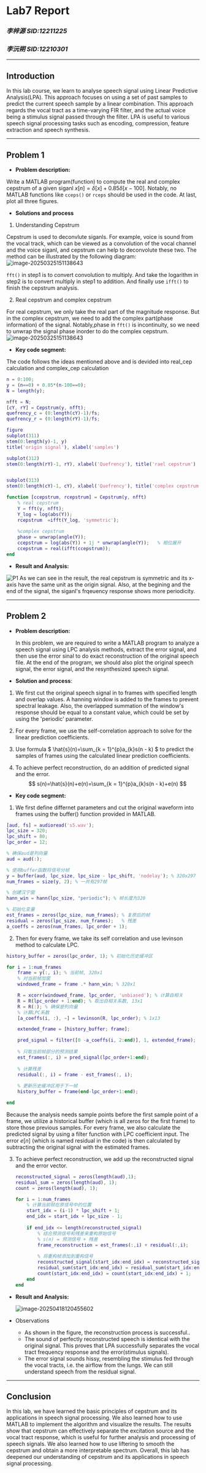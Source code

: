 # **Lab7 Report**
### *李梓源     SID:12211225*
### *李沅朔     SID:12210301*

---
## Introduction
In this lab course, we learn to analyse speech signal using Linear Predictive Analysis(LPA). This approach focuses on using a set of past samples to predict the current speech sample by a linear combination. This approach regards the vocal tract as a time-varying FIR filter, and the actual voice being a stimulus signal passed through the filter. LPA is useful to various speech signal processing tasks such as encoding, compression, feature extraction and speech synthesis. 

---

## Problem 1
- **Problem description:**

Write a MATLAB program(function) to compute the real and complex cepstrum of a given siganl $x[n] = \delta[x] + 0.85\delta[x-100]$. Notably, no MATLAB functions like `cceps()` or `rceps` should be used in the code. At last, plot all three figures.

- **Solutions and process**

1. Understanding Cepstrum

Cepstrum is used to deconvlute siganls. For example, voice is sound from the vocal track, which can be viewed as a convolution of the vocal channel and the voice siganl, and cepstrum can help to deconvolute these two. The method can be illustrated by the following diagram:
![image-20250325151138643](./assets/cep_principle.png)

`fft()` in step1 is to convert convolution to multiply. And take the logarithm in step2 is to convert multiply in step1 to addition. And finally use `ifft()` to finish the cepstrum analysis.

2. Real cepstrum and complex cepstrum

For real cepstrum, we only take the real part of the magnitude response. But in the complex cepstrum, we need to add the complex part(phase information) of the signal. Notably,phase in `fft()` is incontinuity, so we need to unwrap the signal phase inorder to do the complex cepstrum.
![image-20250325151138643](./assets/unwrap.png)

   

- **Key code segment:**

The code follows the ideas mentioned above and is devided into real_cep calculation and complex_cep calculation
```matlab
n = 0:100;
y = (n==0) + 0.85*(n-100==0);
N = length(y);

nfft = N;
[cY, rY] = Cepstrum(y, nfft);
quefrency_c = (0:length(cY)-1)/fs;
quefrency_r = (0:length(rY)-1)/fs;

figure
subplot(311)
stem(0:length(y)-1, y)
title('origin signal'), xlabel('samples')

subplot(312)
stem(0:length(rY)-1, rY), xlabel('Quefrency'), title('rael cepstrum')


subplot(313)
stem(0:length(cY)-1, cY), xlabel('Quefrency'), title('complex cepstrum')

function [ccepstrum, rcepstrum] = Cepstrum(y, nfft)
    % real cepstrum
    Y = fft(y, nfft);
    Y_log = log(abs(Y));
    rcepstrum  =ifft(Y_log, 'symmetric');
        
    %complex cepstrum
    phase = unwrap(angle(Y));
    ccepstrum = log(abs(Y)) + 1j * unwrap(angle(Y));   % 相位展开
    ccepstrum = real(ifft(ccepstrum));
end
```


- **Result and Analysis:**

![P1](./assets/P1.png)
As we can see in the result, the real cepstrum is symmetric and its x-axis have the same unit as the origin signal. Also, at the begining and the end of the signal, the siganl's frqeuency response shows more periodicity.

---

## Problem 2
- **Problem description:** 

  In this problem, we are required to write a MATLAB program to analyze a speech signal using LPC analysis methods, extract the error signal, and then use the error sinal to do exact reconstruction of the original speech file. At the end of the program, we should also plot the original speech signal, the error signal, and the resynthesized speech signal. 


- **Solution and process**:

1. We first cut the original speech signal in to frames with specified length and overlap values. A hanning window is added to the frames to prevent spectral leakage. Also, the overlapped summation of the window's response should be equal to a constant value, which could be set by using the 'periodic' parameter. 

1. For every frame, we use the self-correlation approach to solve for the linear prediction coefficients. 

1. Use formula $ \hat{s}(n)=\sum_{k = 1}^{p}a_{k}s(n - k) $ to predict the samples of frames using the calculated linear prediction coefficients. 

1. To achieve perfect reconstruction, do an addition of predicted signal and the error. 
   $$
   s(n)=\hat{s}(n)+e(n)=\sum_{k = 1}^{p}a_{k}s(n - k)+e(n)
   $$



- **Key code segment:**

1. We first define differnet parameters and cut the original waveform into frames using the buffer() function provided in MATLAB. 

```matlab
[aud, fs] = audioread('s5.wav');
lpc_size = 320;
lpc_shift = 80;
lpc_order = 12;

% 确保aud是列向量
aud = aud(:);

% 使用buffer函数将信号分帧
y = buffer(aud, lpc_size, lpc_size - lpc_shift, 'nodelay'); % 320x297
num_frames = size(y, 2); % 一共有297帧

% 创建汉宁窗
hann_win = hann(lpc_size, "periodic"); % 帧长度为320

% 初始化变量
est_frames = zeros(lpc_size, num_frames); % 复原后的帧
residual = zeros(lpc_size, num_frames);   % 残差
a_coeffs = zeros(num_frames, lpc_order + 1); 
```



2. Then for every frame, we take its self correlation and use levinson method to calculate LPC. 

```matlab
history_buffer = zeros(lpc_order, 1); % 初始化历史缓冲区

for i = 1:num_frames
    frame = y(:, i); % 当前帧, 320x1
    % 对当前帧加窗
    windowed_frame = frame .* hann_win; % 320x1

    R = xcorr(windowed_frame, lpc_order, 'unbiased'); % 计算自相关
    R = R(lpc_order + 1:end); % 取出自相关系数, 13x1
    R = R(:); % 确保是列向量
    % 计算LPC系数
    [a_coeffs(i, :), ~] = levinson(R, lpc_order); % 1x13

    extended_frame = [history_buffer; frame];

    pred_signal = filter([0 -a_coeffs(i, 2:end)], 1, extended_frame);
    
    % 只取当前帧部分的预测结果
    est_frames(:, i) = pred_signal(lpc_order+1:end);
    
    % 计算残差
    residual(:, i) = frame - est_frames(:, i);
    
    % 更新历史缓冲区用于下一帧
    history_buffer = frame(end-lpc_order+1:end);

end
```

Because the analysis needs sample points before the first sample point of a frame, we utilize a historical buffer (which is all zeros for the first frame) to store those previous samples. For every frame, we also calculate the predicted signal by using a filter function with LPC coefficient input. The error $e[n]$ (which is named residual in the code) is then calculated by subtracting the original signal with the estimated frames. 

3. To achieve perfect reconstruction, we add up the reconstructed signal and the error vector.

   ```matlab
   reconstructed_signal = zeros(length(aud),1);
   residual_sum = zeros(length(aud), 1);
   count = zeros(length(aud), 1);
   
   for i = 1:num_frames
       % 计算当前帧在原信号中的位置
       start_idx = (i-1) * lpc_shift + 1;
       end_idx = start_idx + lpc_size - 1;
       
       if end_idx <= length(reconstructed_signal)
           % 结合预测信号和残差来重构原始信号
           % s(n) = 预测信号 + 残差
           frame_reconstruction = est_frames(:,i) + residual(:,i);
           
           % 将重构帧添加到重构信号
           reconstructed_signal(start_idx:end_idx) = reconstructed_signal(start_idx:end_idx) + frame_reconstruction;
           residual_sum(start_idx:end_idx) = residual_sum(start_idx:end_idx) + residual(:, i);
           count(start_idx:end_idx) = count(start_idx:end_idx) + 1;
       end
   end
   ```




- **Result and Analysis:**

    ![image-20250418120455602](C:\Users\LiZy\AppData\Roaming\Typora\typora-user-images\image-20250418120455602.png)

- Observations

    - As shown in the figure, the reconstruction process is successful..
    - The sound of perfectly reconstructed speech is identical with the original signal. This proves that LPA successfully separates the vocal tract frequency response and the error(stimulus signals).
    - The error signal sounds hissy, resembling the stimulus fed through the vocal tracts, i.e. the airflow from the lungs. We can still understand speech from the residual signal. 
    
    

---

## Conclusion

In this lab, we have learned the basic principles of cepstrum and its applications in speech signal processing. We also learned how to use MATLAB to implement the algorithm and visualize the results. The results show that cepstrum can effectively separate the excitation source and the vocal tract response, which is useful for further analysis and processing of speech signals. We also learned how to use liftering to smooth the cepstrum and obtain a more interpretable spectrum. Overall, this lab has deepened our understanding of cepstrum and its applications in speech signal processing.



